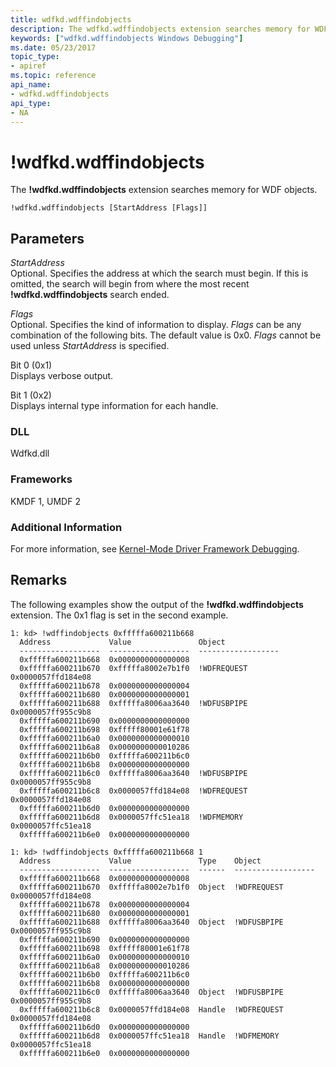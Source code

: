 ```yaml
---
title: wdfkd.wdffindobjects
description: The wdfkd.wdffindobjects extension searches memory for WDF objects.
keywords: ["wdfkd.wdffindobjects Windows Debugging"]
ms.date: 05/23/2017
topic_type:
- apiref
ms.topic: reference
api_name:
- wdfkd.wdffindobjects
api_type:
- NA
---
```


# !wdfkd.wdffindobjects


The **!wdfkd.wdffindobjects** extension searches memory for WDF objects.

```dbgcmd
!wdfkd.wdffindobjects [StartAddress [Flags]]
```

## <span id="Parameters"></span><span id="parameters"></span><span id="PARAMETERS"></span>Parameters


<span id="_______StartAddress______"></span><span id="_______startaddress______"></span><span id="_______STARTADDRESS______"></span> *StartAddress*   
Optional. Specifies the address at which the search must begin. If this is omitted, the search will begin from where the most recent **!wdfkd.wdffindobjects** search ended.

<span id="_______Flags______"></span><span id="_______flags______"></span><span id="_______FLAGS______"></span> *Flags*   
Optional. Specifies the kind of information to display. *Flags* can be any combination of the following bits. The default value is 0x0. *Flags* cannot be used unless *StartAddress* is specified.

<span id="Bit_0__0x1_"></span><span id="bit_0__0x1_"></span><span id="BIT_0__0X1_"></span>Bit 0 (0x1)  
Displays verbose output.

<span id="Bit_1__0x2_"></span><span id="bit_1__0x2_"></span><span id="BIT_1__0X2_"></span>Bit 1 (0x2)  
Displays internal type information for each handle.

### <span id="DLL"></span><span id="dll"></span>DLL

Wdfkd.dll

### <span id="Frameworks"></span><span id="frameworks"></span><span id="FRAMEWORKS"></span>Frameworks

KMDF 1, UMDF 2

### <span id="Additional_Information"></span><span id="additional_information"></span><span id="ADDITIONAL_INFORMATION"></span>Additional Information

For more information, see [Kernel-Mode Driver Framework Debugging](kernel-mode-driver-framework-debugging.md).

## Remarks

The following examples show the output of the **!wdfkd.wdffindobjects** extension. The 0x1 flag is set in the second example.

```dbgcmd
1: kd> !wdffindobjects 0xfffffa600211b668 
  Address             Value               Object
  ------------------  ------------------  ------------------
  0xfffffa600211b668  0x0000000000000008  
  0xfffffa600211b670  0xfffffa8002e7b1f0  !WDFREQUEST 0x0000057ffd184e08
  0xfffffa600211b678  0x0000000000000004  
  0xfffffa600211b680  0x0000000000000001  
  0xfffffa600211b688  0xfffffa8006aa3640  !WDFUSBPIPE 0x0000057ff955c9b8
  0xfffffa600211b690  0x0000000000000000  
  0xfffffa600211b698  0xfffff80001e61f78  
  0xfffffa600211b6a0  0x0000000000000010  
  0xfffffa600211b6a8  0x0000000000010286  
  0xfffffa600211b6b0  0xfffffa600211b6c0  
  0xfffffa600211b6b8  0x0000000000000000  
  0xfffffa600211b6c0  0xfffffa8006aa3640  !WDFUSBPIPE 0x0000057ff955c9b8
  0xfffffa600211b6c8  0x0000057ffd184e08  !WDFREQUEST 0x0000057ffd184e08
  0xfffffa600211b6d0  0x0000000000000000  
  0xfffffa600211b6d8  0x0000057ffc51ea18  !WDFMEMORY 0x0000057ffc51ea18
  0xfffffa600211b6e0  0x0000000000000000  

1: kd> !wdffindobjects 0xfffffa600211b668 1 
  Address             Value               Type    Object
  ------------------  ------------------  ------  ------------------
  0xfffffa600211b668  0x0000000000000008  
  0xfffffa600211b670  0xfffffa8002e7b1f0  Object  !WDFREQUEST 0x0000057ffd184e08
  0xfffffa600211b678  0x0000000000000004  
  0xfffffa600211b680  0x0000000000000001  
  0xfffffa600211b688  0xfffffa8006aa3640  Object  !WDFUSBPIPE 0x0000057ff955c9b8
  0xfffffa600211b690  0x0000000000000000  
  0xfffffa600211b698  0xfffff80001e61f78  
  0xfffffa600211b6a0  0x0000000000000010  
  0xfffffa600211b6a8  0x0000000000010286  
  0xfffffa600211b6b0  0xfffffa600211b6c0  
  0xfffffa600211b6b8  0x0000000000000000  
  0xfffffa600211b6c0  0xfffffa8006aa3640  Object  !WDFUSBPIPE 0x0000057ff955c9b8
  0xfffffa600211b6c8  0x0000057ffd184e08  Handle  !WDFREQUEST 0x0000057ffd184e08
  0xfffffa600211b6d0  0x0000000000000000  
  0xfffffa600211b6d8  0x0000057ffc51ea18  Handle  !WDFMEMORY 0x0000057ffc51ea18
  0xfffffa600211b6e0  0x0000000000000000  
```

 

 





